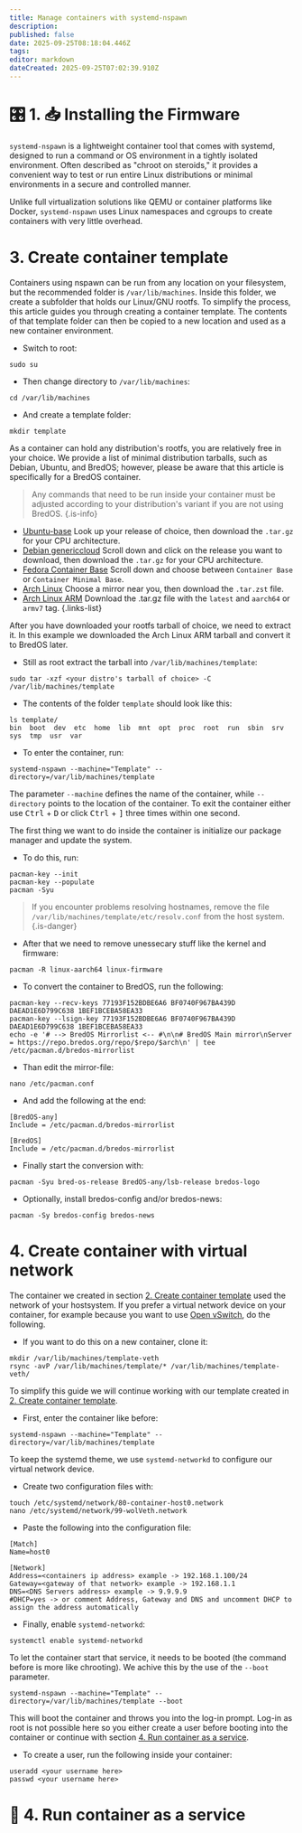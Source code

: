 ```yaml
---
title: Manage containers with systemd-nspawn
description:
published: false
date: 2025-09-25T08:18:04.446Z
tags:
editor: markdown
dateCreated: 2025-09-25T07:02:39.910Z
---
```


# 🎛️ 1. 📥 Installing the Firmware

`systemd-nspawn` is a lightweight container tool that comes with systemd, designed to run a command or OS environment in a tightly isolated environment. Often described as "chroot on steroids," it provides a convenient way to test or run entire Linux distributions or minimal environments in a secure and controlled manner.

Unlike full virtualization solutions like QEMU or container platforms like Docker, `systemd-nspawn` uses Linux namespaces and cgroups to create containers with very little overhead.

# 3. Create container template

Containers using nspawn can be run from any location on your filesystem, but the recommended folder is `/var/lib/machines`. Inside this folder, we create a subfolder that holds our Linux/GNU rootfs. To simplify the process, this article guides you through creating a container template. The contents of that template folder can then be copied to a new location and used as a new container environment.

- Switch to root:

```
sudo su
```

- Then change directory to `/var/lib/machines`:

```
cd /var/lib/machines
```

- And create a template folder:

```
mkdir template
```

As a container can hold any distribution's rootfs, you are relatively free in your choice. We provide a list of minimal distribution tarballs, such as Debian, Ubuntu, and BredOS; however, please be aware that this article is specifically for a BredOS container.

> Any commands that need to be run inside your container must be adjusted according to your distribution's variant if you are not using BredOS.
> {.is-info}

- [Ubuntu-base](https://cdimage.ubuntu.com/ubuntu-base/releases/) Look up your release of choice, then download the `.tar.gz` for your CPU architecture.
- [Debian genericcloud](https://cloud.debian.org/images/cloud/) Scroll down and click on the release you want to download, then download the `.tar.gz` for your CPU architecture.
- [Fedora Container Base](https://fedoraproject.org/misc#minimal) Scroll down and choose between `Container Base` or `Container Minimal Base`.
- [Arch Linux](https://archlinux.org/download/) Choose a mirror near you, then download the `.tar.zst` file.
- [Arch Linux ARM](https://archlinuxarm.org/os/) Download the .tar.gz file with the `latest` and `aarch64` or `armv7` tag.
  {.links-list}

After you have downloaded your rootfs tarball of choice, we need to extract it. In this example we downloaded the Arch Linux ARM tarball and convert it to BredOS later.

- Still as root extract the tarball into `/var/lib/machines/template`:

```
sudo tar -xzf <your distro's tarball of choice> -C /var/lib/machines/template
```

- The contents of the folder `template` should look like this:

```
ls template/
bin  boot  dev  etc  home  lib  mnt  opt  proc  root  run  sbin  srv  sys  tmp  usr  var
```

- To enter the container, run:

```
systemd-nspawn --machine="Template" --directory=/var/lib/machines/template
```

The parameter `--machine` defines the name of the container, while `--directory` points to the location of the container. To exit the container either use <kbd>Ctrl</kbd> + <kbd>D</kbd> or click <kbd>Ctrl</kbd> + <kbd>]</kbd> three times within one second.

The first thing we want to do inside the container is initialize our package manager and update the system.

- To do this, run:

```
pacman-key --init
pacman-key --populate
pacman -Syu
```

> If you encounter problems resolving hostnames, remove the file `/var/lib/machines/template/etc/resolv.conf` from the host system.
> {.is-danger}

- After that we need to remove unessecary stuff like the kernel and firmware:

```
pacman -R linux-aarch64 linux-firmware
```

- To convert the container to BredOS, run the following:

```
pacman-key --recv-keys 77193F152BDBE6A6 BF0740F967BA439D DAEAD1E6D799C638 1BEF1BCEBA58EA33
pacman-key --lsign-key 77193F152BDBE6A6 BF0740F967BA439D DAEAD1E6D799C638 1BEF1BCEBA58EA33
echo -e '# --> BredOS Mirrorlist <-- #\n\n# BredOS Main mirror\nServer = https://repo.bredos.org/repo/$repo/$arch\n' | tee /etc/pacman.d/bredos-mirrorlist
```

- Than edit the mirror-file:

```
nano /etc/pacman.conf
```

- And add the following at the end:

```
[BredOS-any]
Include = /etc/pacman.d/bredos-mirrorlist

[BredOS]
Include = /etc/pacman.d/bredos-mirrorlist
```

- Finally start the conversion with:

```
pacman -Syu bred-os-release BredOS-any/lsb-release bredos-logo
```

- Optionally, install bredos-config and/or bredos-news:

```
pacman -Sy bredos-config bredos-news
```

# 4. Create container with virtual network

The container we created in section [2. Create container template](#h-3-create-container-template) used the network of your hostsystem. If you prefer a virtual network device on your container, for example because you want to use [Open vSwitch](/en/how-to/open-vswitch), do the following.

- If you want to do this on a new container, clone it:

```
mkdir /var/lib/machines/template-veth
rsync -avP /var/lib/machines/template/* /var/lib/machines/template-veth/
```

To simplify this guide we will continue working with our template created in [2. Create container template](#h-3-create-container-template).

- First, enter the container like before:

```
systemd-nspawn --machine="Template" --directory=/var/lib/machines/template
```

To keep the systemd theme, we use `systemd-networkd` to configure our virtual network device.

- Create two configuration files with:

```
touch /etc/systemd/network/80-container-host0.network
nano /etc/systemd/network/99-wolVeth.network
```

- Paste the following into the configuration file:

```
[Match]
Name=host0

[Network]
Address=<containers ip address> example -> 192.168.1.100/24
Gateway=<gateway of that network> example -> 192.168.1.1
DNS=<DNS Servers address> example -> 9.9.9.9
#DHCP=yes -> or comment Address, Gateway and DNS and uncomment DHCP to assign the address automatically
```

- Finally, enable `systemd-networkd`:

```
systemctl enable systemd-networkd
```

To let the container start that service, it needs to be booted (the command before is more like chrooting). We achive this by the use of the `--boot` parameter.

```
systemd-nspawn --machine="Template" --directory=/var/lib/machines/template --boot
```

This will boot the container and throws you into the log-in prompt. Log-in as root is not possible here so you either create a user before booting into the container or continue with section [4. Run container as a service](#h-4-run-container-as-a-service).

- To create a user, run the following inside your container:

```
useradd <your username here>
passwd <your username here>
```

# 🔁 4. Run container as a service
